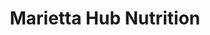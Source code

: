 ---
title: "Marietta Hub Nutrition"
url: /marietta/marietta-hub-nutrition/
shop: Nahrungsergänzung
---
